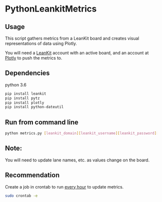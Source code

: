 # PythonLeankitMetrics

## Usage
This script gathers metrics from a LeanKit board and creates visual representations of data using Plotly.  

You will need a [LeanKit](https://leankit.com/) account with an active board, and an account at [Plotly](https://plot.ly/)
to push the metrics to.

## Dependencies  
python 3.6  
```bash
pip install leankit  
pip install pytz  
pip install plotly   
pip install python-dateutil
```
## Run from command line 
```bash
python metrics.py [leankit_domain][leankit_username][leankit_password][plotly_username][plotly_api_key]
```

## Note:
You will need to update lane names, etc. as values change on the board.

## Recommendation
Create a job in crontab to run [every hour](https://crontab.guru/every-1-hour) to update metrics.

```bash
sudo crontab -e
```
